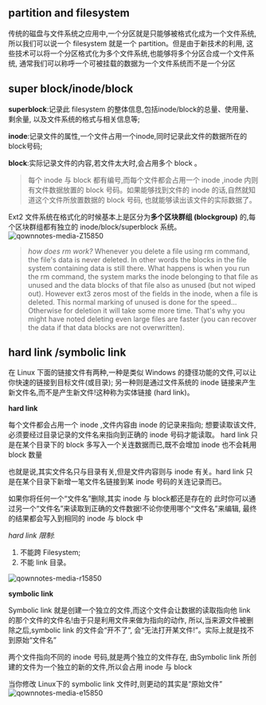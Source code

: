 partition and filesystem
--
传统的磁盘与文件系统之应用中,一个分区就是只能够被格式化成为一个文件系统,所以我们可以说一个 filesystem 就是一个 partition。但是由于新技术的利用, 这些技术可以将一个分区格式化为多个文件系统,也能够将多个分区合成一个文件系统, 通常我们可以称呼一个可被挂载的数据为一个文件系统而不是一个分区

super block/inode/block
---
**superblock**:记录此 filesystem 的整体信息,包括inode/block的总量、使用量、剩余量, 以及文件系统的格式与相关信息等;

**inode**:记录文件的属性,一个文件占用一个inode,同时记录此文件的数据所在的 block号码;

**block**:实际记录文件的内容,若文件太大时,会占用多个 block 。

> 每个 inode 与 block 都有编号,而每个文件都会占用一个 inode ,inode 内则有文件数据放置的 block 号码。如果能够找到文件的 inode 的话,自然就知道这个文件所放置数据的 block 号码, 也就能够读出该文件的实际数据了。

Ext2 文件系统在格式化的时候基本上是区分为**多个区块群组 (blockgroup)** 的,每个区块群组都有独立的 inode/block/superblock 系统。
![qownnotes-media-Z15850](../../media/2012253410.png)


> *how does rm work?*
Whenever you delete a file using rm command, the file's data is never deleted. In other words the blocks in the file system containing data is still there.
What happens is when you run the rm command, the system marks the inode belonging to that file as unused and the data blocks of that file also as unused (but not wiped out). However ext3 zeros most of the fields in the inode, when a file is deleted.
This normal marking of unused is done for the speed... Otherwise for deletion it will take some more time. That's why you might have noted deleting even large files are faster (you can recover the data if that data blocks are not overwritten).

hard link /symbolic link
---
在 Linux 下面的链接文件有两种,一种是类似 Windows 的捷径功能的文件,可以让你快速的链接到目标文件(或目录); 另一种则是通过文件系统的 inode 链接来产生新文件名,而不是产生新文件!这种称为实体链接 (hard link)。 

**hard link**

每个文件都会占用一个 inode ,文件内容由 inode 的记录来指向; 想要读取该文件,必须要经过目录记录的文件名来指向到正确的 inode 号码才能读取。 hard link 只是在某个目录下的 block 多写入一个关连数据而已,既不会增加 inode 也不会耗用 block 数量


也就是说,其实文件名只与目录有关,但是文件内容则与 inode 有关。hard link 只是在某个目录下新增一笔文件名链接到某 inode 号码的关连记录而已。

 如果你将任何一个“文件名”删除,其实 inode 与 block都还是存在的 此时你可以通过另一个“文件名”来读取到正确的文件数据!不论你使用哪个“文件名”来编辑, 最终的结果都会写入到相同的 inode 与 block 中

  *hard link 限制*:
1. 不能跨 Filesystem;
2. 不能 link 目录。

![qownnotes-media-r15850](../../media/1756271750.png)

**symbolic link**

Symbolic link 就是创建一个独立的文件,而这个文件会让数据的读取指向他 link 的那个文件的文件名!由于只是利用文件来做为指向的动作, 所以,当来源文件被删除之后,symbolic link 的文件会“开不了”, 会“无法打开某文件!”。实际上就是找不到原始“文件名”

两个文件指向不同的 inode 号码,就是两个独立的文件存在, 由Symbolic link 所创建的文件为一个独立的新的文件,所以会占用 inode 与 block 

当你修改 Linux下的 symbolic link 文件时,则更动的其实是“原始文件”
![qownnotes-media-e15850](../../media/949972138.png)
